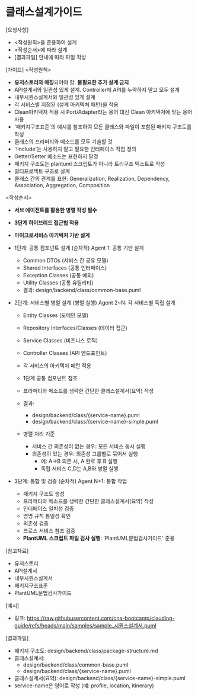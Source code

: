 # 클래스설계가이드 

[요청사항]
- <작성원칙>을 준용하여 설계
- <작성순서>에 따라 설계
- [결과파일] 안내에 따라 파일 작성   

[가이드]
<작성원칙>
- **유저스토리와 매칭**되어야 함. **불필요한 추가 설계 금지**
- API설계서와 일관성 있게 설계. Controller에 API를 누락하지 말고 모두 설계 
- 내부시퀀스설계서와 일관성 있게 설계   
- 각 서비스별 지정된 {설계 아키텍처 패턴}을 적용
- Clean아키텍처 적용 시 Port/Adapter라는 용어 대신 Clean 아키텍처에 맞는 용어 사용
- '패키지구조표준'의 예시를 참조하여 모든 클래스와 파일이 포함된 패키지 구조도를 작성 
- 클래스의 프라퍼티와 메소드를 모두 기술할 것
- '!include'는 사용하지 말고 필요한 인터페이스 직접 정의
- Getter/Setter 메소드는 표현하지 말것 
- 패키지 구조도는 plantuml 스크립트가 아니라 트리구조 텍스트로 작성  
- 멀티프로젝트 구조로 설계 
- 클래스 간의 관계를 표현: Generalization, Realization, Dependency, Association, Aggregation, Composition

<작성순서>
- **서브 에이전트를 활용한 병렬 작성 필수**
- **3단계 하이브리드 접근법 적용**
- **마이크로서비스 아키텍처 기반 설계**

- 1단계: 공통 컴포넌트 설계 (순차적)
  Agent 1: 공통 기반 설계
  - Common DTOs (서비스 간 공유 모델)
  - Shared Interfaces (공통 인터페이스)
  - Exception Classes (공통 예외)
  - Utility Classes (공통 유틸리티)
  - 결과: design/backend/class/common-base.puml

- 2단계: 서비스별 병렬 설계 (병렬 실행)
  Agent 2~N: 각 서비스별 독립 설계
  - Entity Classes (도메인 모델)
  - Repository Interfaces/Classes (데이터 접근)
  - Service Classes (비즈니스 로직)
  - Controller Classes (API 엔드포인트)
  - 각 서비스의 아키텍처 패턴 적용
  - 1단계 공통 컴포넌트 참조
  - 프라퍼티와 메소드를 생략한 간단한 클래스설계서(요약) 작성
  - 결과: 
    - design/backend/class/{service-name}.puml
    - design/backend/class/{service-name}-simple.puml

  - 병렬 처리 기준
    - 서비스 간 의존성이 없는 경우: 모든 서비스 동시 실행
    - 의존성이 있는 경우: 의존성 그룹별로 묶어서 실행
      - 예: A→B 의존 시, A 완료 후 B 실행
      - 독립 서비스 C,D는 A,B와 병렬 실행

- 3단계: 통합 및 검증 (순차적)
  Agent N+1: 통합 작업
  - 패키지 구조도 생성
  - 프라퍼티와 메소드를 생략한 간단한 클래스설계서(요약) 작성
  - 인터페이스 일치성 검증
  - 명명 규칙 통일성 확인
  - 의존성 검증
  - 크로스 서비스 참조 검증
  - **PlantUML 스크립트 파일 검사 실행**: 'PlantUML문법검사가이드' 준용

[참고자료]
- 유저스토리
- API설계서
- 내부시퀀스설계서
- 패키지구조표준
- PlantUML문법검사가이드

[예시]
- 링크: https://raw.githubusercontent.com/cna-bootcamp/clauding-guide/refs/heads/main/samples/sample_시퀀스설계서.puml
  
[결과파일]
- 패키지 구조도: design/backend/class/package-structure.md
- 클래스설계서: 
  - design/backend/class/common-base.puml
  - design/backend/class/{service-name}.puml
- 클래스설계서(요약): design/backend/class/{service-name}-simple.puml
- service-name은 영어로 작성 (예: profile, location, itinerary)
